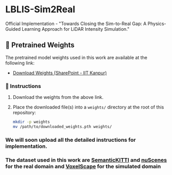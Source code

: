 # LBLIS-Sim2Real
Official Implementation - 
"Towards Closing the Sim-to-Real Gap: A Physics-Guided Learning Approach for LiDAR Intensity Simulation."

## 🔗 Pretrained Weights

The pretrained model weights used in this work are available at the following link:

- [Download Weights (SharePoint - IIT Kanpur)](https://iitk-my.sharepoint.com/:f:/g/personal/viveka21_iitk_ac_in/Eq_XKNKsVWdFuQHWFq348JMBp2hpWrYDgZqkRXvPeSPqkQ?e=YvFqkk)

### 💾 Instructions

1. Download the weights from the above link.
2. Place the downloaded file(s) into a `weights/` directory at the root of this repository:

   ```bash
   mkdir -p weights
   mv /path/to/downloaded_weights.pth weights/


### We will soon upload all the detailed instructions for implementation. 
### The dataset used in this work are [SemanticKITTI](https://semantic-kitti.org/) and [nuScenes](https://www.nuscenes.org/) for the real domain and [VoxelScape](https://voxel-scape.github.io/dataset/) for the simulated domain

